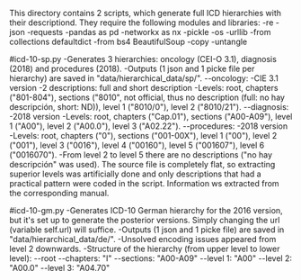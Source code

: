 This directory contains 2 scripts, which generate full ICD hierarchies with their descriptiond. They require the following modules and libraries:
-re
-json
-requests
-pandas as pd
-networkx as nx
-pickle
-os
-urllib
-from collections  defaultdict
-from bs4  BeautifulSoup
-copy
-untangle

#icd-10-sp.py
-Generates 3 hierarchies: oncology (CEI-O 3.1), diagnosis (2018) and procedures (2018).
-Outputs (1 json and 1 picke file per hierarchy) are saved in "data/hierarchical_data/sp/".
	--oncology:
		-CIE 3.1 version
		-2 descriptions: full and short description
		-Levels: root, chapters ("801-804"), sections ("8010", not official, thus no description (full: no hay descripción, short: ND)), level 1 ("8010/0"), level 2 ("8010/21").
	--diagnosis:
		-2018 version
		-Levels: root, chapters ("Cap.01"), sections ("A00-A09"), level 1 ("A00"), level 2 ("A00.0"), level 3 ("A02.22").
	--procedures:
		-2018 version
		-Levels: root, chapters ("0"), sections ("001-00X"), level 1 ("00"), level 2 ("001"), level 3 ("0016"), level 4 ("00160"), level 5 ("001607"), level 6 ("0016070").
		-From level 2 to level 5 there are no descriptions ("no hay descripción" was used). The source file is completely flat, so extracting superior levels was artificially done and only descriptions that had a practical pattern were coded in the script. Information ws extracted from the corresponding manual. 

#icd-10-gm.py
-Generates ICD-10 German hierarchy for the 2016 version, but it's set up to generate the posterior versions. Simply changing the url (variable self.url) will suffice.
-Outputs (1 json and 1 picke file) are saved in "data/hierarchical_data/de/".
-Unsolved encoding issues appeared from level 2 downwards. 
-Structure of the hierarchy (from upper level to lower level):
	--root
	--chapters: "I"
	--sections: "A00-A09"
	--level 1: "A00"
	--level 2: "A00.0"
	--level 3: "A04.70"

